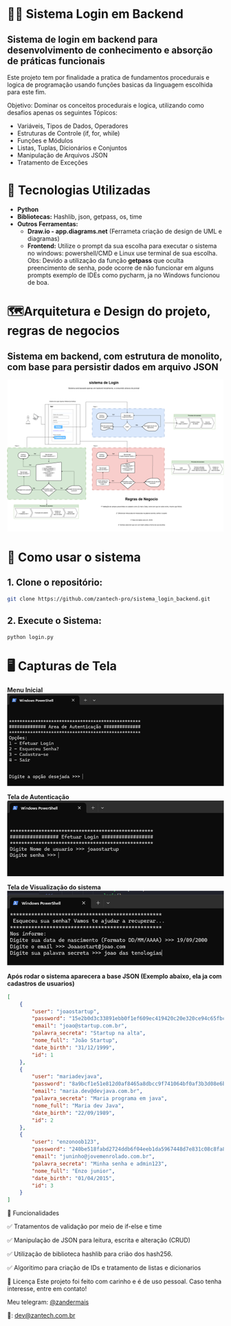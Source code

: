 # 🧑‍💻 Sistema Login em Backend
## Sistema de login em backend para desenvolvimento de conhecimento e absorção de práticas funcionais

Este projeto tem por finalidade a pratica de fundamentos procedurais e logica de programação usando funções basicas da linguagem escolhida para este fim.

Objetivo: Dominar os conceitos procedurais e logica, utilizando como desafios apenas os seguintes Tópicos:
-	Variáveis, Tipos de Dados, Operadores
-	Estruturas de Controle (if, for, while)
-	Funções e Módulos
-	Listas, Tuplas, Dicionários e Conjuntos
-	Manipulação de Arquivos JSON
-	Tratamento de Exceções

# 🚀 Tecnologias Utilizadas
- **Python**
- **Bibliotecas:** Hashlib, json, getpass, os, time
- **Outros Ferramentas:**
  - **Draw.io - app.diagrams.net** (Ferrameta criação de design de UML e diagramas)
  - **Frontend:** Utilize o prompt da sua escolha para executar o sistema no windows: powershell/CMD e Linux use terminal de sua escolha.
    Obs: Devido a utilização da função **getpass** que oculta preencimento de senha, pode ocorre de não funcionar em alguns prompts exemplo de IDEs como pycharm, ja no Windows funcionou de boa.
    
# 🗺️Arquitetura e Design do projeto, regras de negocios
## Sistema em backend, com estrutura de monolito, com base para persistir dados em arquivo JSON
![Arquitetura e Diagramas](Login_x_Diagrama.drawio.png)

# 🎲 Como usar o sistema
## 1. Clone o repositório:
```bash
git clone https://github.com/zantech-pro/sistema_login_backend.git
```
## 2. Execute o Sistema:
```bash
python login.py
```
# 🖥️ Capturas de Tela
**Menu Inicial**<br/>
![tela de Menu](prints/tela_login.png)

**Tela de Autenticação**<br/>
![tela de autenticação](prints/area_autenticacao.png)

**Tela de Visualização do sistema**<br/>
![Tela Recuperação](prints/area_de_recuperar.png)

**Após rodar o sistema aparecera a base JSON (Exemplo abaixo, ela ja com cadastros de usuarios)**<br/>
```json
[
    {
        "user": "joaostartup",
        "password": "15e2b0d3c33891ebb0f1ef609ec419420c20e320ce94c65fbc8c3312448eb225",
        "email": "joao@startup.com.br",
        "palavra_secreta": "Startup na alta",
        "nome_full": "João Startup",
        "date_birth": "31/12/1999",
        "id": 1
    },
    {
        "user": "mariadevjava",
        "password": "8a9bcf1e51e812d0af8465a8dbcc9f741064bf0af3b3d08e6b0246437c19f7fb",
        "email": "maria.dev@devjava.com.br",
        "palavra_secreta": "Maria programa em java",
        "nome_full": "Maria dev Java",
        "date_birth": "22/09/1989",
        "id": 2
    },
    {
        "user": "enzonoob123",
        "password": "240be518fabd2724ddb6f04eeb1da5967448d7e831c08c8fa822809f74c720a9",
        "email": "juninho@jovemenrolado.com.br",
        "palavra_secreta": "Minha senha e admin123",
        "nome_full": "Enzo junior",
        "date_birth": "01/04/2015",
        "id": 3
    }
]
```

📌 Funcionalidades

✅ Tratamentos de validação por meio de if-else e time

✅ Manipulação de JSON para leitura, escrita e alteração (CRUD)

✅ Utilização de biblioteca hashlib para crião dos hash256. 

✅ Algoritimo para criação de IDs e tratamento de listas e dicionarios


📜 Licença
Este projeto foi feito com carinho e é de uso pessoal. Caso tenha interesse, entre em contato!

Meu telegram: [@zandermais](https://t.me/zandermais)

📧: dev@zantech.com.br


